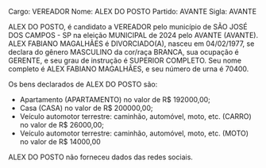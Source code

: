 Cargo: VEREADOR
Nome: ALEX DO POSTO
Partido: AVANTE
Sigla: AVANTE

ALEX DO POSTO, é candidato a VEREADOR pelo município de SÃO JOSÉ DOS CAMPOS - SP na eleição MUNICIPAL de 2024 pelo AVANTE (AVANTE).
ALEX FABIANO MAGALHÃES é DIVORCIADO(A), nasceu em 04/02/1977, se declara do gênero MASCULINO da cor/raça BRANCA, sua ocupação é GERENTE, e seu grau de instrução é SUPERIOR COMPLETO.
Seu nome completo é ALEX FABIANO MAGALHÃES, e seu número de urna é 70400.

Os bens declarados de ALEX DO POSTO são: 
- Apartamento (APARTAMENTO) no valor de R$ 192000,00;
- Casa (CASA) no valor de R$ 200000,00;
- Veículo automotor terrestre: caminhão, automóvel, moto, etc. (CARRO) no valor de R$ 26000,00;
- Veículo automotor terrestre: caminhão, automóvel, moto, etc. (MOTO) no valor de R$ 14000,00

ALEX DO POSTO não forneceu dados das redes sociais.